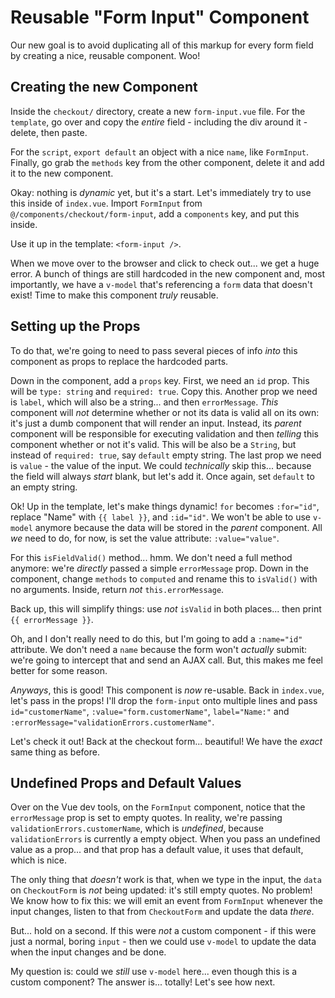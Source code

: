 # Reusable "Form Input" Component

Our new goal is to avoid duplicating all of this markup for every form field
by creating a nice, reusable component. Woo!

## Creating the new Component

Inside the `checkout/` directory, create a new `form-input.vue` file. For the
`template`, go over and copy the *entire* field - including the div around it -
delete, then paste.

For the `script`, `export default` an object with a nice `name`, like `FormInput`.
Finally, go grab the `methods` key from the other component, delete it and add
it to the new component.

Okay: nothing is *dynamic* yet, but it's a start. Let's immediately try to use
this inside of `index.vue`. Import `FormInput` from
`@/components/checkout/form-input`, add a `components` key, and put this inside.

Use it up in the template: `<form-input />`.

When we move over to the browser and click to check out... we get a huge error.
A bunch of things are still hardcoded in the new component and, most importantly,
we have a `v-model` that's referencing a `form` data that doesn't exist! Time to
make this component *truly* reusable.

## Setting up the Props

To do that, we're going to need to pass several pieces of info *into* this component
as props to replace the hardcoded parts.

Down in the component, add a `props` key. First, we need an `id` prop. This will
be `type: string` and `required: true`. Copy this. Another prop we need is
`label`, which will also be a string... and then `errorMessage`. *This*
component will *not* determine whether or not its data is valid all on its own:
it's just a dumb component that will render an input. Instead, its *parent*
component will be responsible for executing validation and then *telling* this
component whether or not it's valid. This will be also be a `String`, but instead
of `required: true`, say `default` empty string. The last prop we need is `value` -
the value of the input. We could *technically* skip this... because the field will
always *start* blank, but let's add it. Once again, set `default` to an empty string.

Ok! Up in the template, let's make things dynamic! `for` becomes `:for="id"`,
replace "Name" with `{{ label }}`, and `:id="id"`. We won't be able to use `v-model`
anymore because the data will be stored in the *parent* component. All *we* need
to do, for now, is set the value attribute: `:value="value"`.

For this `isFieldValid()` method... hmm. We don't need a full method anymore: we're
*directly* passed a simple `errorMessage` prop. Down in the component, change `methods`
to `computed` and rename this to `isValid()` with no arguments. Inside, return
*not* `this.errorMessage`.

Back up, this will simplify things: use *not* `isValid` in both places... then
print `{{ errorMessage }}`.

Oh, and I don't really need to do this, but I'm going to add a `:name="id"`
attribute. We don't need a `name` because the form won't *actually* submit: we're
going to intercept that and send an AJAX call. But, this makes me feel better for
some reason.

*Anyways*, this is good! This component is *now* re-usable. Back in `index.vue`,
let's pass in the props! I'll drop the `form-input` onto multiple lines and pass
`id="customerName"`, `:value="form.customerName"`, `label="Name:"` and
`:errorMessage="validationErrors.customerName"`.

Let's check it out! Back at the checkout form... beautiful! We have the *exact*
same thing as before.

## Undefined Props and Default Values

Over on the Vue dev tools, on the `FormInput` component, notice that the
`errorMessage` prop is set to empty quotes. In reality, we're passing
`validationErrors.customerName`, which is *undefined*, because `validationErrors`
is currently a empty object. When you pass an undefined value as a prop... and that
prop has a default value, it uses that default, which is nice.

The only thing that *doesn't* work is that, when we type in the input, the `data`
on `CheckoutForm` is *not* being updated: it's still empty quotes. No problem! We
know how to fix this: we will emit an event from `FormInput` whenever the input
changes, listen to that from `CheckoutForm` and update the data *there*.

But... hold on a second. If this were *not* a custom component - if this were just
a normal, boring `input` - then we could use `v-model` to update the data when the
input changes and be done.

My question is: could we *still* use `v-model` here... even though this is a custom
component? The answer is... totally! Let's see how next.
